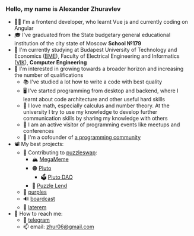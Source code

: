 ### Hello, my name is Alexander Zhuravlev

- 👨‍💻 I'm a frontend developer, who learnt Vue js and currently coding on Angular
- 🎓 I've graduated from the State budgetary general educational institution of the city state of Moscow __School №179__
- 🏫 I'm currently studying at Budapest University of Technology and Economics ([BME](https://bme.hu/en/)), Faculty of Electrical Engineering and Informatics ([VIK](https://vik.bme.hu/en/)), __Computer Engineering__   
- 🌱 I'm interested in growing towards a broader horizon and increasing the number of qualifications
  - 📚 I've studied a lot how to write a code with best quality
  - 🖥️ I've started programming from desktop and backend, where I learnt about code architecture and other useful hard skills
  - 🧮 I love math, especially calculus and number theory. At the university I try to use my knowledge to develop further communication skills by sharing my knowledge with others
  - 🏫 I am an active visitor of programming events like meetups and conferences
  - 💬 I'm a cofounder of [a programming community](https://t.me/some_kind_of_programmers)
- 📽️ My best projects:
  - 🧩 Contributing to [puzzleswap](https://puzzleswap.org/):
    - 🏔️ [MegaMeme](https://mega.meme/)
    - 🟠 [Pluto](https://pluto.puzzleswap.org/)
      - 🗳️ [Pluto DAO](https://plutodao.puzzleswap.org/)
    - 🏦 [Puzzle Lend](https://lend.puzzleswap.org/)
  - 💜 [purples](https://github.com/purples-web/app-frontend)
  - 🔊 [boardcast](https://github.com/179dev/web_app)
  - 🧱 [laterem](https://github.com/laterem/laterem)
- 💬 How to reach me:
  - 📱 [telegram](https://t.me/Zhur06)
  - 📫 email: zhur06@gmail.com
